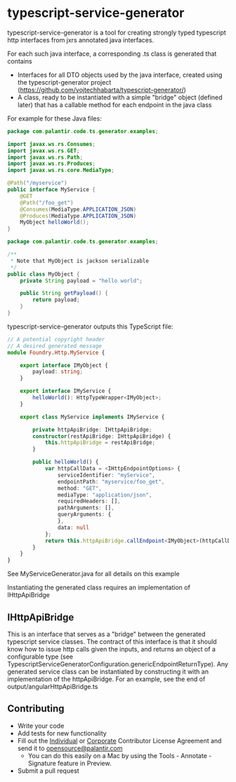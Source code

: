 typescript-service-generator
====================
typescript-service-generator is a tool for creating strongly typed typescript http interfaces from jxrs annotated java interfaces.

For each such java interface, a corresponding .ts class is generated that contains
- Interfaces for all DTO objects used by the java interface, created using the typescript-generator project (https://github.com/vojtechhabarta/typescript-generator/)
- A class, ready to be instantiated with a simple "bridge" object (defined later) that has a callable method for each endpoint in the java class

For example for these Java files:

``` java
package com.palantir.code.ts.generator.examples;

import javax.ws.rs.Consumes;
import javax.ws.rs.GET;
import javax.ws.rs.Path;
import javax.ws.rs.Produces;
import javax.ws.rs.core.MediaType;

@Path("/myservice")
public interface MyService {
    @GET
    @Path("/foo_get")
    @Consumes(MediaType.APPLICATION_JSON)
    @Produces(MediaType.APPLICATION_JSON)
    MyObject helloWorld();
}
```
``` java
package com.palantir.code.ts.generator.examples;

/**
 * Note that MyObject is jackson serializable
 */
public class MyObject {
    private String payload = "hello world";

    public String getPayload() {
        return payload;
    }
}
```

typescript-service-generator outputs this TypeScript file:
``` typescript
// A potential copyright header
// A desired generated message
module Foundry.Http.MyService {

    export interface IMyObject {
        payload: string;
    }

    export interface IMyService {
        helloWorld(): HttpTypeWrapper<IMyObject>;
    }

    export class MyService implements IMyService {

        private httpApiBridge: IHttpApiBridge;
        constructor(restApiBridge: IHttpApiBridge) {
            this.httpApiBridge = restApiBridge;
        }

        public helloWorld() {
            var httpCallData = <IHttpEndpointOptions> {
                serviceIdentifier: "myService",
                endpointPath: "myservice/foo_get",
                method: "GET",
                mediaType: "application/json",
                requiredHeaders: [],
                pathArguments: [],
                queryArguments: {
                },
                data: null
            };
            return this.httpApiBridge.callEndpoint<IMyObject>(httpCallData);
        }
    }
}
```
See MyServiceGenerator.java for all details on this example

Instantiating the generated class requires an implementation of IHttpApiBridge

IHttpApiBridge
-----
This is an interface that serves as a "bridge" between the generated typescript service classes. The contract of this interface is that it should know how to issue http calls given the inputs, and returns an object of a configurable type (see TypescriptServiceGeneratorConfiguration.genericEndpointReturnType). Any generated service class can be instantiated by constructing it with an implementation of the httpApiBridge. For an example, see the end of output/angularHttpApiBridge.ts

Contributing
-----
- Write your code
- Add tests for new functionality
- Fill out the [Individual](https://github.com/palantir/typescript-service-generator/blob/master/Palantir_Individual_Contributor_License_Agreement.pdf?raw=true) or [Corporate](https://github.com/palantir/typescript-service-generator/blob/master/Palantir_Corporate_Contributor_License_Agreement.pdf?raw=true) Contributor License Agreement and send it to [opensource@palantir.com](mailto:opensource@palantir.com)
  - You can do this easily on a Mac by using the Tools - Annotate - Signature feature in Preview.
- Submit a pull request
